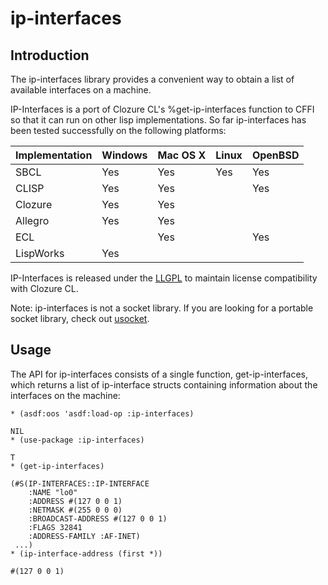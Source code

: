 # ip-interfaces

## Introduction

The ip-interfaces library provides a convenient way to obtain a list of
available interfaces on a machine.

IP-Interfaces is a port of Clozure CL's %get-ip-interfaces function to
CFFI so that it can run on other lisp implementations. So far
ip-interfaces has been tested successfully on the following platforms:

| Implementation | Windows | Mac OS X | Linux | OpenBSD |
| :------------- | :------ | :------- | :---- | :------ |
| SBCL           | Yes     | Yes      | Yes   | Yes     |
| CLISP          | Yes     | Yes      |       | Yes     |
| Clozure        | Yes     | Yes      |       |         |
| Allegro        | Yes     | Yes      |       |         |
| ECL            |         | Yes      |       | Yes     |
| LispWorks      | Yes     |          |       |         |

IP-Interfaces is released under the
[LLGPL](http://opensource.franz.com/preamble.html) to maintain license
compatibility with Clozure CL.

Note: ip-interfaces is not a socket library. If you are looking for a
portable socket library, check out
[usocket](http://common-lisp.net/project/usocket/).

## Usage

The API for ip-interfaces consists of a single function,
get-ip-interfaces, which returns a list of ip-interface structs
containing information about the interfaces on the machine:

    * (asdf:oos 'asdf:load-op :ip-interfaces)

    NIL
    * (use-package :ip-interfaces)

    T
    * (get-ip-interfaces)

    (#S(IP-INTERFACES::IP-INTERFACE
        :NAME "lo0"
        :ADDRESS #(127 0 0 1)
        :NETMASK #(255 0 0 0)
        :BROADCAST-ADDRESS #(127 0 0 1)
        :FLAGS 32841
        :ADDRESS-FAMILY :AF-INET)
     ...)
    * (ip-interface-address (first *))

    #(127 0 0 1)
